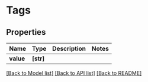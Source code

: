 # Tags


## Properties
Name | Type | Description | Notes
------------ | ------------- | ------------- | -------------
**value** | **[str]** |  | 

[[Back to Model list]](../../README.md#documentation-for-models) [[Back to API list]](../../README.md#documentation-for-api-endpoints) [[Back to README]](../../README.md)


